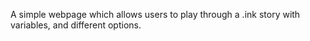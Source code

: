 A simple webpage which allows users to play through a .ink story with variables, and different options.
